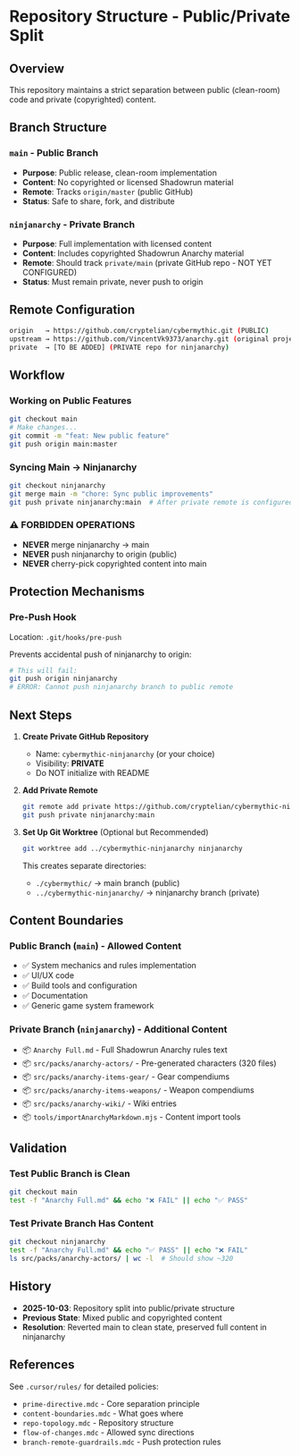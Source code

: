 # Repository Structure - Public/Private Split

## Overview

This repository maintains a strict separation between public (clean-room) code and private (copyrighted) content.

## Branch Structure

### `main` - Public Branch

- **Purpose**: Public release, clean-room implementation
- **Content**: No copyrighted or licensed Shadowrun material
- **Remote**: Tracks `origin/master` (public GitHub)
- **Status**: Safe to share, fork, and distribute

### `ninjanarchy` - Private Branch

- **Purpose**: Full implementation with licensed content
- **Content**: Includes copyrighted Shadowrun Anarchy material
- **Remote**: Should track `private/main` (private GitHub repo - NOT YET CONFIGURED)
- **Status**: Must remain private, never push to origin

## Remote Configuration

```bash
origin   → https://github.com/cryptelian/cybermythic.git (PUBLIC)
upstream → https://github.com/VincentVk9373/anarchy.git (original project)
private  → [TO BE ADDED] (PRIVATE repo for ninjanarchy)
```

## Workflow

### Working on Public Features

```bash
git checkout main
# Make changes...
git commit -m "feat: New public feature"
git push origin main:master
```

### Syncing Main → Ninjanarchy

```bash
git checkout ninjanarchy
git merge main -m "chore: Sync public improvements"
git push private ninjanarchy:main  # After private remote is configured
```

### ⚠️ FORBIDDEN OPERATIONS

- **NEVER** merge ninjanarchy → main
- **NEVER** push ninjanarchy to origin (public)
- **NEVER** cherry-pick copyrighted content into main

## Protection Mechanisms

### Pre-Push Hook

Location: `.git/hooks/pre-push`

Prevents accidental push of ninjanarchy to origin:

```bash
# This will fail:
git push origin ninjanarchy
# ERROR: Cannot push ninjanarchy branch to public remote
```

## Next Steps

1. **Create Private GitHub Repository**
   - Name: `cybermythic-ninjanarchy` (or your choice)
   - Visibility: **PRIVATE**
   - Do NOT initialize with README

2. **Add Private Remote**

   ```bash
   git remote add private https://github.com/cryptelian/cybermythic-ninjanarchy.git
   git push private ninjanarchy:main
   ```

3. **Set Up Git Worktree** (Optional but Recommended)
   ```bash
   git worktree add ../cybermythic-ninjanarchy ninjanarchy
   ```
   This creates separate directories:
   - `./cybermythic/` → main branch (public)
   - `../cybermythic-ninjanarchy/` → ninjanarchy branch (private)

## Content Boundaries

### Public Branch (`main`) - Allowed Content

- ✅ System mechanics and rules implementation
- ✅ UI/UX code
- ✅ Build tools and configuration
- ✅ Documentation
- ✅ Generic game system framework

### Private Branch (`ninjanarchy`) - Additional Content

- 📦 `Anarchy Full.md` - Full Shadowrun Anarchy rules text
- 📦 `src/packs/anarchy-actors/` - Pre-generated characters (320 files)
- 📦 `src/packs/anarchy-items-gear/` - Gear compendiums
- 📦 `src/packs/anarchy-items-weapons/` - Weapon compendiums
- 📦 `src/packs/anarchy-wiki/` - Wiki entries
- 📦 `tools/importAnarchyMarkdown.mjs` - Content import tools

## Validation

### Test Public Branch is Clean

```bash
git checkout main
test -f "Anarchy Full.md" && echo "❌ FAIL" || echo "✅ PASS"
```

### Test Private Branch Has Content

```bash
git checkout ninjanarchy
test -f "Anarchy Full.md" && echo "✅ PASS" || echo "❌ FAIL"
ls src/packs/anarchy-actors/ | wc -l  # Should show ~320
```

## History

- **2025-10-03**: Repository split into public/private structure
- **Previous State**: Mixed public and copyrighted content
- **Resolution**: Reverted main to clean state, preserved full content in ninjanarchy

## References

See `.cursor/rules/` for detailed policies:

- `prime-directive.mdc` - Core separation principle
- `content-boundaries.mdc` - What goes where
- `repo-topology.mdc` - Repository structure
- `flow-of-changes.mdc` - Allowed sync directions
- `branch-remote-guardrails.mdc` - Push protection rules
